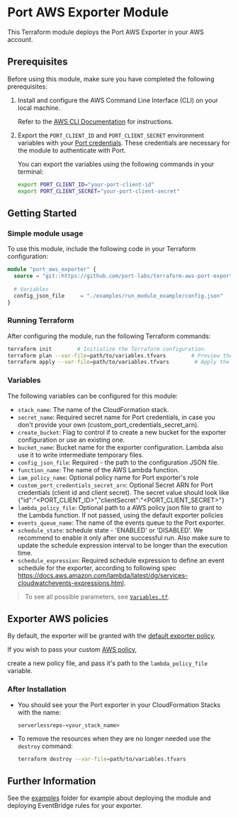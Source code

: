 # Port AWS Exporter Module

This Terraform module deploys the Port AWS Exporter in your AWS account.

## Prerequisites

Before using this module, make sure you have completed the following prerequisites:

1. Install and configure the AWS Command Line Interface (CLI) on your local machine. 
   
   Refer to the [AWS CLI Documentation](https://docs.aws.amazon.com/cli/latest/userguide/cli-chap-getting-started.html) for instructions.
2. Export the `PORT_CLIENT_ID` and `PORT_CLIENT_SECRET` environment variables with your [Port credentials](https://docs.getport.io/build-your-software-catalog/sync-data-to-catalog/api/#find-your-port-credentials). These credentials are necessary for the module to authenticate with Port.

   You can export the variables using the following commands in your terminal:

   ```bash
   export PORT_CLIENT_ID="your-port-client-id"
   export PORT_CLIENT_SECRET="your-port-client-secret"


## Getting Started

### Simple module usage

To use this module, include the following code in your Terraform configuration:

```terraform
module "port_aws_exporter" {
  source = "git::https://github.com/port-labs/terraform-aws-port-exporter.git"
  
  # Variables
  config_json_file     = "./examples/run_module_example/config.json"
}
```
### Running Terraform
After configuring the module, run the following Terraform commands:

```bash
terraform init        # Initialize the Terraform configuration.
terraform plan --var-file=path/to/variables.tfvars        # Preview the changes to be applied, providing the path to your variables file using the --var-file option.
terraform apply --var-file=path/to/variables.tfvars        # Apply the changes and provision the resources in your AWS account, providing the path to your variables file using the --var-file option.
```


### Variables
The following variables can be configured for this module:

- `stack_name`: The name of the CloudFormation stack.
- `secret_name`: Required secret name for Port credentials, in case you don't provide your own (custom_port_credentials_secret_arn).
- `create_bucket`: Flag to control if to create a new bucket for the exporter configuration or use an existing one.
- `bucket_name`: Bucket name for the exporter configuration. Lambda also use it to write intermediate temporary files.
- `config_json_file`: Required - the path to the configuration JSON file.
- `function_name`: The name of the AWS Lambda function.
- `iam_policy_name`: Optional policy name for Port exporter's role
- `custom_port_credentials_secret_arn`: Optional Secret ARN for Port credentials (client id and client secret). The secret value should look like {\"id\":\"<PORT_CLIENT_ID>\",\"clientSecret\":\"<PORT_CLIENT_SECRET>\"}
- `lambda_policy_file`: Optional path to a AWS policy json file to grant to the Lambda function. If not passed, using the default exporter policies
- `events_queue_name`: The name of the events queue to the Port exporter.
- `schedule_state`: schedule state - 'ENABLED' or 'DISABLED'. We recommend to enable it only after one successful run. Also make sure to update the schedule expression interval to be longer than the execution time.
- `schedule_expression`: Required schedule expression to define an event schedule for the exporter, according to following spec https://docs.aws.amazon.com/lambda/latest/dg/services-cloudwatchevents-expressions.html.

> To see all possible parameters, see [`Variables.tf`](./variables.tf).

## Exporter AWS policies 
By default, the exporter will be granted with the [default exporter policy](./defaults/policy.json).

If you wish to pass your custom [AWS policy](https://docs.aws.amazon.com/IAM/latest/UserGuide/access_policies.html),

create a new policy file, and pass it's path to the `lambda_policy_file` variable.

### After Installation 
* You should see your the Port exporter in your CloudFormation Stacks with the name: 

   `serverlessrepo-<your_stack_name>`


* To remove the resources when they are no longer needed use the `destroy` command:

   ```bash
   terraform destroy --var-file=path/to/variables.tfvars
   ```


## Further Information
See the [examples](./examples/) folder for example about deploying the module and deploying EventBridge rules for your exporter.

